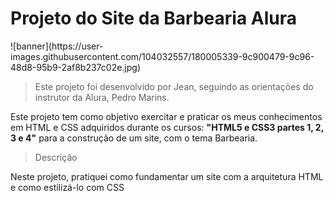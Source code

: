 <h1 text-align="center">Projeto do Site da Barbearia Alura</h1>
![banner](https://user-images.githubusercontent.com/104032557/180005339-9c900479-9c96-48d8-95b9-2af8b237c02e.jpg)


> Este projeto foi desenvolvido por Jean, seguindo as orientações do instrutor da Alura, Pedro Marins.

 <p>Este projeto tem como objetivo exercitar e praticar os meus conhecimentos em HTML e CSS adquiridos durante os cursos: <strong>"HTML5 e CSS3 partes 1, 2, 3 e 4"</strong> para a construção de um site, com o tema Barbearia.</p>
 

> Descrição

 <p>Neste projeto, pratiquei como fundamentar um site com a arquitetura HTML e como estilizá-lo com CSS</p>
 <p></p>
